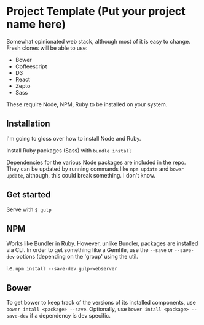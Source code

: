 Project Template (Put your project name here)
=======================

Somewhat opinionated web stack, although most of it is easy to change. 
Fresh clones will be able to use:

- Bower
- Coffeescript
- D3
- React
- Zepto
- Sass

These require Node, NPM, Ruby to be installed on your system.

## Installation

I'm going to gloss over how to install Node and Ruby. 

Install Ruby packages (Sass) with `bundle install`

Dependencies for the various Node packages are included in the repo.
They can be updated by running commands like `npm update` and `bower update`, although, 
this could break something. I don't know. 

## Get started

Serve with `$ gulp`

## NPM

Works like Bundler in Ruby. However, unlike Bundler, packages are installed via CLI.
In order to get something like a Gemfile, use the `--save` or `--save-dev` options (depending on the 'group' using the util. 

i.e. `npm install --save-dev gulp-webserver`

## Bower

To get bower to keep track of the versions of its installed components, use `bower intall <package> --save`.
Optionally, use `bower intall <package> --save-dev` if a dependency is dev specific.
